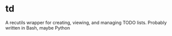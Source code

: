 # td
A recutils wrapper for creating, viewing, and managing TODO lists. Probably written in Bash, maybe Python
